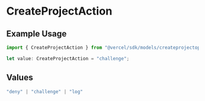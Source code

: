 # CreateProjectAction

## Example Usage

```typescript
import { CreateProjectAction } from "@vercel/sdk/models/createprojectop.js";

let value: CreateProjectAction = "challenge";
```

## Values

```typescript
"deny" | "challenge" | "log"
```